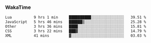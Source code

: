 ### WakaTime

<!--START_SECTION:waka-->

```txt
Lua          9 hrs 1 min     ██████████░░░░░░░░░░░░░░░   39.51 %
JavaScript   5 hrs 46 mins   ██████▒░░░░░░░░░░░░░░░░░░   25.28 %
Other        3 hrs 36 mins   ████░░░░░░░░░░░░░░░░░░░░░   15.81 %
CSS          3 hrs 22 mins   ███▓░░░░░░░░░░░░░░░░░░░░░   14.79 %
XML          41 mins         ▓░░░░░░░░░░░░░░░░░░░░░░░░   03.03 %
```

<!--END_SECTION:waka-->
